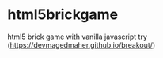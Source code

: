 # html5brickgame
html5 brick game with vanilla javascript
try (https://devmagedmaher.github.io/breakout/)
